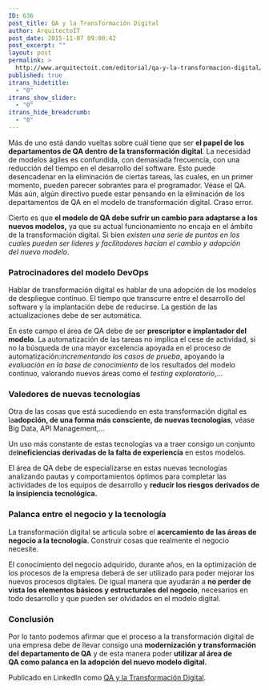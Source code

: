 ```yaml
---
ID: 636
post_title: QA y la Transformación Digital
author: ArquitectoIT
post_date: 2015-11-07 09:00:42
post_excerpt: ""
layout: post
permalink: >
  http://www.arquitectoit.com/editorial/qa-y-la-transformacion-digital/
published: true
itrans_hidetitle:
  - "0"
itrans_show_slider:
  - "0"
itrans_hide_breadcrumb:
  - "0"
---
```

Más de uno está dando vueltas sobre cuál tiene que ser <strong>el papel de los departamentos de QA dentro de la transformación digital</strong>. La necesidad de modelos ágiles es confundida, con demasiada frecuencia, con una reducción del tiempo en el desarrollo del software. Esto puede desencadenar en la eliminación de ciertas tareas, las cuales, en un primer momento, pueden parecer sobrantes para el programador. Véase el QA. Más aún, algún directivo puede estar pensando en la eliminación de los departamentos de QA en el modelo de transformación digital. Craso error.

Cierto es que <strong>el modelo de QA debe sufrir un cambio para adaptarse a los nuevos modelos,</strong> ya que su actual funcionamiento no encaja en el ámbito de la transformación digital. Si bien <em>existen una serie de puntos en los cuales pueden ser líderes y facilitadores hacían el cambio y adopción del nuevo modelo</em>.
<h3><strong>Patrocinadores del modelo DevOps</strong></h3>
Hablar de transformación digital es hablar de una adopción de los modelos de despliegue continuo. El tiempo que transcurre entre el desarrollo del software y la implantación debe de reducirse. La gestión de las actualizaciones debe de ser automática.

En este campo el área de QA debe de ser <strong>prescriptor e implantador del modelo</strong>. La automatización de las tareas no implica el cese de actividad, si no la búsqueda de una mayor excelencia apoyada en el proceso de automatización:<em>incrementando los casos de prueba</em>, apoyando la <em>evaluación en la base de conocimiento</em> de los resultados del modelo continuo, valorando nuevos áreas como el <em>testing exploratorio</em>,...
<h3><strong>Valedores de nuevas tecnologías</strong></h3>
Otra de las cosas que está sucediendo en esta transformación digital es la<strong>adopción, de una forma más consciente, de nuevas tecnologías</strong>, véase Big Data, API Management,...

Un uso más constante de estas tecnologías va a traer consigo un conjunto de<strong>ineficiencias derivadas de la falta de experiencia</strong> en estos modelos.

El área de QA debe de especializarse en estas nuevas tecnologías analizando pautas y comportamientos óptimos para completar las actividades de los equipos de desarrollo y <strong>reducir los riesgos derivados de la insipiencia tecnológica.</strong>
<h3><strong>Palanca entre el negocio y la tecnología</strong></h3>
La transformación digital se articula sobre el <strong>acercamiento de las áreas de negocio a la tecnología</strong>. Construir cosas que realmente el negocio necesite.

El conocimiento del negocio adquirido, durante años, en la optimización de los procesos de la empresa deberá de ser utilizado para poder mejorar los nuevos procesos digitales. De igual manera que ayudarán a <strong>no perder de vista los elementos básicos y estructurales del negocio</strong>, necesarios en todo desarrollo y que pueden ser olvidados en el modelo digital.
<h3><strong>Conclusión</strong></h3>
Por lo tanto podemos afirmar que el proceso a la transformación digital de una empresa debe de llevar consigo una <strong>modernización y transformación del departamento de QA</strong> y de esta manera poder <strong>utilizar al área de QA como palanca en la adopción del nuevo modelo digital.</strong>

Publicado en LinkedIn como <a href="https://www.linkedin.com/pulse/qa-y-la-transformaci%C3%B3n-digital-victor-cuervo">QA y la Transformación Digital</a>.